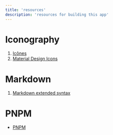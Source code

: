 ```yaml
---
title: 'resources'
description: 'resources for building this app'
---
```


# Iconography
1. [Icônes](https://icones.js.org/)
2. [Material Design Icons](https://pictogrammers.github.io/@mdi/font/2.0.46/)

# Markdown

1. [Markdown extended syntax](https://www.markdownguide.org/extended-syntax/)

# PNPM

- [PNPM](https://pnpm.io/cli/install)